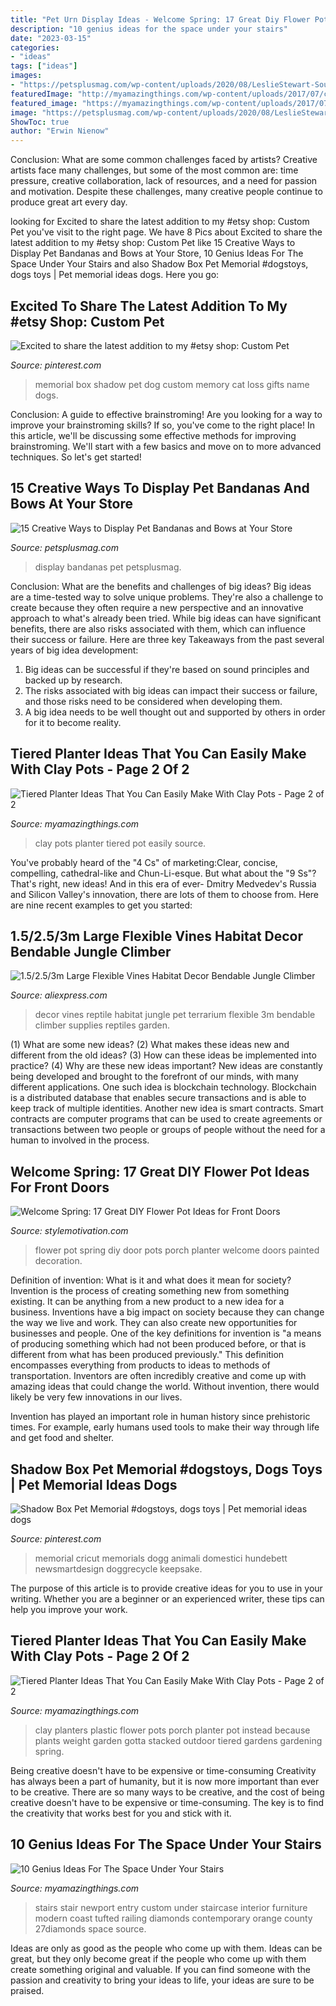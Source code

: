 ```yaml
---
title: "Pet Urn Display Ideas - Welcome Spring: 17 Great Diy Flower Pot Ideas For Front Doors"
description: "10 genius ideas for the space under your stairs"
date: "2023-03-15"
categories:
- "ideas"
tags: ["ideas"]
images:
- "https://petsplusmag.com/wp-content/uploads/2020/08/LeslieStewart-Southern-Barker-gallery-1-868x600.jpeg"
featuredImage: "http://myamazingthings.com/wp-content/uploads/2017/07/clay-pot-ideas-10.jpg"
featured_image: "https://myamazingthings.com/wp-content/uploads/2017/07/clay-pot-ideas-11.jpg"
image: "https://petsplusmag.com/wp-content/uploads/2020/08/LeslieStewart-Southern-Barker-gallery-1-868x600.jpeg"
ShowToc: true
author: "Erwin Nienow"
---
```



Conclusion: What are some common challenges faced by artists?
Creative artists face many challenges, but some of the most common are: time pressure, creative collaboration, lack of resources, and a need for passion and motivation. Despite these challenges, many creative people continue to produce great art every day.

	

		
looking for Excited to share the latest addition to my #etsy shop: Custom Pet you've visit to the right page. We have 8 Pics about Excited to share the latest addition to my #etsy shop: Custom Pet like 15 Creative Ways to Display Pet Bandanas and Bows at Your Store, 10 Genius Ideas For The Space Under Your Stairs and also Shadow Box Pet Memorial #dogstoys, dogs toys | Pet memorial ideas dogs. Here you go:
		
    
## Excited To Share The Latest Addition To My #etsy Shop: Custom Pet

<img loading=lazy src="https://i.pinimg.com/736x/70/7f/64/707f640fcce9a4ab1b93c921b8d6c0a4.jpg" onerror="this.onerror=null;this.src='https://tse1.mm.bing.net/th?id=OIP.Z5E8jlr3Vxwfiha9lSFSUgHaJ3&amp;pid=15.1';" alt="Excited to share the latest addition to my #etsy shop: Custom Pet">

_Source: pinterest.com_

>memorial box shadow pet dog custom memory cat loss gifts name dogs. 

	

Conclusion: A guide to effective brainstroming!
Are you looking for a way to improve your brainstroming skills? If so, you've come to the right place! In this article, we'll be discussing some effective methods for improving brainstroming. We'll start with a few basics and move on to more advanced techniques. So let's get started!

    
## 15 Creative Ways To Display Pet Bandanas And Bows At Your Store

<img loading=lazy src="https://petsplusmag.com/wp-content/uploads/2020/08/LeslieStewart-Southern-Barker-gallery-1-868x600.jpeg" onerror="this.onerror=null;this.src='https://tse2.mm.bing.net/th?id=OIP.sgcUntmfOT0kUqUkg-gfYgHaFH&amp;pid=15.1';" alt="15 Creative Ways to Display Pet Bandanas and Bows at Your Store">

_Source: petsplusmag.com_

>display bandanas pet petsplusmag. 

	

Conclusion: What are the benefits and challenges of big ideas?
Big ideas are a time-tested way to solve unique problems. They're also a challenge to create because they often require a new perspective and an innovative approach to what's already been tried. While big ideas can have significant benefits, there are also risks associated with them, which can influence their success or failure. Here are three key Takeaways from the past several years of big idea development: 
1. Big ideas can be successful if they're based on sound principles and backed up by research.
2. The risks associated with big ideas can impact their success or failure, and those risks need to be considered when developing them.
3. A big idea needs to be well thought out and supported by others in order for it to become reality.

    
## Tiered Planter Ideas That You Can Easily Make With Clay Pots - Page 2 Of 2

<img loading=lazy src="http://myamazingthings.com/wp-content/uploads/2017/07/clay-pot-ideas-10.jpg" onerror="this.onerror=null;this.src='https://tse1.mm.bing.net/th?id=OIP.gpRJpQOb_RSHZo1GUD2jLwHaNK&amp;pid=15.1';" alt="Tiered Planter Ideas That You Can Easily Make With Clay Pots - Page 2 of 2">

_Source: myamazingthings.com_

>clay pots planter tiered pot easily source. 

	

You've probably heard of the "4 Cs" of marketing:Clear, concise, compelling, cathedral-like and Chun-Li-esque. But what about the "9 Ss"? That's right, new ideas! And in this era of ever- Dmitry Medvedev's Russia and Silicon Valley's innovation, there are lots of them to choose from. Here are nine recent examples to get you started: 

    
## 1.5/2.5/3m Large Flexible Vines Habitat Decor Bendable Jungle Climber

<img loading=lazy src="https://ae01.alicdn.com/kf/HTB16xIql_CWBKNjSZFtxh5C3FXac/1-5-2-5-3m-Large-Flexible-Vines-Habitat-Decor-Bendable-Jungle-Climber-Reptile-Pet-Supplies.jpeg" onerror="this.onerror=null;this.src='https://tse4.mm.bing.net/th?id=OIP.-Kmtl96-upntkPnxCaL6EQHaHa&amp;pid=15.1';" alt="1.5/2.5/3m Large Flexible Vines Habitat Decor Bendable Jungle Climber">

_Source: aliexpress.com_

>decor vines reptile habitat jungle pet terrarium flexible 3m bendable climber supplies reptiles garden. 

	

(1) What are some new ideas? (2) What makes these ideas new and different from the old ideas? (3) How can these ideas be implemented into practice? (4) Why are these new ideas important?
New ideas are constantly being developed and brought to the forefront of our minds, with many different applications. One such idea is blockchain technology. Blockchain is a distributed database that enables secure transactions and is able to keep track of multiple identities. Another new idea is smart contracts. Smart contracts are computer programs that can be used to create agreements or transactions between two people or groups of people without the need for a human to involved in the process.

    
## Welcome Spring: 17 Great DIY Flower Pot Ideas For Front Doors

<img loading=lazy src="https://stylemotivation.com/wp-content/uploads/2020/02/07-front-door-flower-pots-ideas-homebnc.jpg" onerror="this.onerror=null;this.src='https://tse3.mm.bing.net/th?id=OIP.DFixVxuK3LVVJGnU993bfAHaJ4&amp;pid=15.1';" alt="Welcome Spring: 17 Great DIY Flower Pot Ideas for Front Doors">

_Source: stylemotivation.com_

>flower pot spring diy door pots porch planter welcome doors painted decoration. 

	

Definition of invention: What is it and what does it mean for society?
Invention is the process of creating something new from something existing. It can be anything from a new product to a new idea for a business. Inventions have a big impact on society because they can change the way we live and work. They can also create new opportunities for businesses and people.
One of the key definitions for invention is "a means of producing something which had not been produced before, or that is different from what has been produced previously." This definition encompasses everything from products to ideas to methods of transportation. Inventors are often incredibly creative and come up with amazing ideas that could change the world. Without invention, there would likely be very few innovations in our lives.

Invention has played an important role in human history since prehistoric times. For example, early humans used tools to make their way through life and get food and shelter.

    
## Shadow Box Pet Memorial #dogstoys, Dogs Toys | Pet Memorial Ideas Dogs

<img loading=lazy src="https://i.pinimg.com/736x/de/9a/e3/de9ae3b450fcc9e3c1283ef04285bafd.jpg" onerror="this.onerror=null;this.src='https://tse1.mm.bing.net/th?id=OIP.E21Y3h5Bv65SL72K8P_GwwHaJ3&amp;pid=15.1';" alt="Shadow Box Pet Memorial #dogstoys, dogs toys | Pet memorial ideas dogs">

_Source: pinterest.com_

>memorial cricut memorials dogg animali domestici hundebett newsmartdesign doggrecycle keepsake. 

	

The purpose of this article is to provide creative ideas for you to use in your writing. Whether you are a beginner or an experienced writer, these tips can help you improve your work.

    
## Tiered Planter Ideas That You Can Easily Make With Clay Pots - Page 2 Of 2

<img loading=lazy src="https://myamazingthings.com/wp-content/uploads/2017/07/clay-pot-ideas-11.jpg" onerror="this.onerror=null;this.src='https://tse4.mm.bing.net/th?id=OIP.mqBBXnuIibwI0htc8rbG5AHaK2&amp;pid=15.1';" alt="Tiered Planter Ideas That You Can Easily Make With Clay Pots - Page 2 of 2">

_Source: myamazingthings.com_

>clay planters plastic flower pots porch planter pot instead because plants weight garden gotta stacked outdoor tiered gardens gardening spring. 

	

Being creative doesn't have to be expensive or time-consuming
Creativity has always been a part of humanity, but it is now more important than ever to be creative. There are so many ways to be creative, and the cost of being creative doesn't have to be expensive or time-consuming. The key is to find the creativity that works best for you and stick with it.

    
## 10 Genius Ideas For The Space Under Your Stairs

<img loading=lazy src="http://myamazingthings.com/wp-content/uploads/2016/12/Unique-decorating-ideas-entry-contemporary-with-tufted-sofa-tufted-sofa-brown-ceiling-11.jpg" onerror="this.onerror=null;this.src='https://tse1.mm.bing.net/th?id=OIP.72KV1YnRcUWqPws2YFDMcwHaLL&amp;pid=15.1';" alt="10 Genius Ideas For The Space Under Your Stairs">

_Source: myamazingthings.com_

>stairs stair newport entry custom under staircase interior furniture modern coast tufted railing diamonds contemporary orange county 27diamonds space source. 

	

Ideas are only as good as the people who come up with them.
Ideas can be great, but they only become great if the people who come up with them create something original and valuable. If you can find someone with the passion and creativity to bring your ideas to life, your ideas are sure to be praised.

